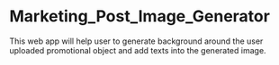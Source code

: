 # Marketing_Post_Image_Generator
This web app will help user to generate background around the user uploaded promotional object and add texts into the generated image.
